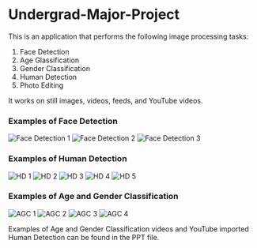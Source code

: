 # Undergrad-Major-Project

This is an application that performs the following image processing tasks:
1. Face Detection
2. Age Glassification
3. Gender Classification
4. Human Detection
5. Photo Editing

It works on still images, videos, feeds, and YouTube videos.

### Examples of Face Detection

![Face Detection 1](./Images/face%20detection/Screenshot%202023-01-04%20at%206.06.22%20PM.png)
![Face Detection 2](./Images/face%20detection/Screenshot%202023-01-04%20at%206.06.39%20PM.png)
![Face Detection 3](./Images/face%20detection/Screenshot%202023-01-04%20at%206.06.50%20PM.png)

### Examples of Human Detection

![HD 1](./Images/Human%20Detection/Screenshot%202023-01-04%20at%206.08.25%20PM.png)
![HD 2](./Images/Human%20Detection/Screenshot%202023-01-04%20at%206.08.42%20PM.png)
![HD 3](./Images/Human%20Detection/Screenshot%202023-01-04%20at%206.09.02%20PM.png)
![HD 4](./Images/Human%20Detection/Screenshot%202023-01-04%20at%206.09.23%20PM.png)
![HD 5](./Images/Human%20Detection/Screenshot%202023-01-04%20at%206.09.38%20PM.png)

### Examples of Age and Gender Classification

![AGC 1](./Images/AGC/Screenshot%202023-01-04%20at%206.07.11%20PM.png)
![AGC 2](./Images/AGC/Screenshot%202023-01-04%20at%206.07.27%20PM.png)
![AGC 3](./Images/AGC/Screenshot%202023-01-04%20at%206.07.45%20PM.png)
![AGC 4](./Images/AGC/Screenshot%202023-01-04%20at%206.07.58%20PM.png)

Examples of Age and Gender Classification videos and YouTube imported Human Detection can be found in the PPT file.